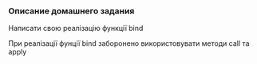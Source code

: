 ### Описание домашнего задания


Написати свою реалізацію функції bind

При реалізації фунції bind заборонено використовувати методи call та apply